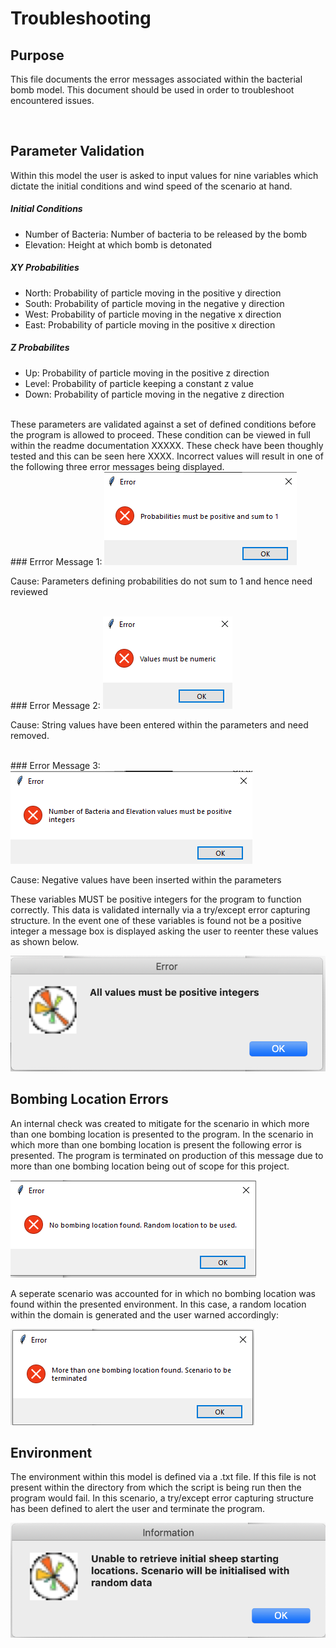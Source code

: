 # Troubleshooting

## Purpose
This file documents the error messages associated within the bacterial bomb model. This document should be used in order to troubleshoot encountered issues.

<br />

## Parameter Validation
Within this model the user is asked to input values for nine variables which dictate the initial conditions and wind speed of the scenario at hand.

##### Initial Conditions
   * Number of Bacteria: Number of bacteria to be released by the bomb
   * Elevation: Height at which bomb is detonated
   
##### XY Probabilities 
   * North: Probability of particle moving in the positive y direction
   * South: Probability of particle moving in the negative y direction
   * West: Probability of particle moving in the negative x direction
   * East: Probability of particle moving in the positive x direction
   
##### Z Probabilites
   * Up: Probability of particle moving in the positive z direction
   * Level: Probability of particle keeping a constant z value
   * Down: Probability of particle moving in the negative z direction
<br />   
These parameters are validated against a set of defined conditions before the program is allowed to proceed. These condition can be viewed in full within the readme documentation XXXXX. These check have been thoughly tested and this can be seen here XXXX. Incorrect values will result in one of the following three error messages being displayed.
<br />
### Errror Message 1:

<img src="https://github.com/mjggibson4/Practical2/blob/master/Images/ErrorSum.png">


Cause: Parameters defining probabilities do not sum to 1 and hence need reviewed

<br />
### Error Message 2:

<img src="https://github.com/mjggibson4/Practical2/blob/master/Images/ErrorNonNumeric.png">


Cause: String values have been entered within the parameters and need removed.

<br />
### Error Message 3: 

<img src="https://github.com/mjggibson4/Practical2/blob/master/Images/ErrorNegative.png">


Cause: Negative values have been inserted within the parameters


These variables MUST be positive integers for the program to function correctly. This data is validated internally via a try/except error capturing structure. In the event one of these variables is found not be a positive integer a message box is displayed asking the user to reenter these values as shown below.         

<img src="https://github.com/mjggibson4/Practical1/blob/master/ParameterError.png">

<br />


## Bombing Location Errors

An internal check was created to mitigate for the scenario in which more than one bombing location is presented to the program. In the scenario in which more than one bombing location is present the following error is presented. The program is terminated on production of this message due to more than one bombing location being out of scope for this project. 

<img src="https://github.com/mjggibson4/Practical2/blob/master/Images/ErrorNoBomb.PNG">

A seperate scenario was accounted for in which no bombing location was found within the presented environment. In this case, a random location within the domain is generated and the user warned accordingly:

<img src="https://github.com/mjggibson4/Practical2/blob/master/Images/ErrorTwoBombs.PNG">

<br />

## Environment

The environment within this model is defined via a .txt file. If this file is not present within the directory from which the script is being run then the program would fail. In this scenario, a try/except error capturing structure has been defined to alert the user and terminate the program.

<img src="https://github.com/mjggibson4/Practical1/blob/master/NetworkError.png" width="550">

